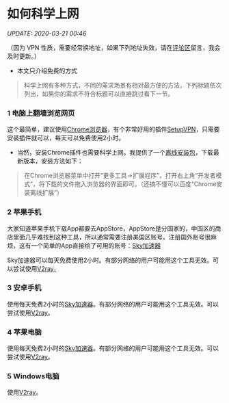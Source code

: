 # 如何科学上网

*UPDATE: 2020-03-21 00:46* 

（因为 VPN 性质，需要经常换地址，如果下列地址失效，请在[评论区](https://github.com/byenight/byenight/issues)留言，我会及时更新。）

- 本文只介绍免费的方式

> 科学上网有多种方式，不同的需求场景有相对最方便的方法，下列标题依次列出，如果你的需求不符合标题可以直接跳过看下一节。

### 1 电脑上翻墙浏览网页

这个最简单，建议使用[Chrome浏览器](https://www.google.cn/chrome/)，有个非常好用的插件[SetupVPN](https://chrome.google.com/webstore/detail/oofgbpoabipfcfjapgnbbjjaenockbdp)，只需要安装插件就可以，每天可以免费使用2小时。

- 当然，安装Chrome插件也需要科学上网。我提供了一个[离线安装包](https://baseserver.io/sv/public/Chrome/)，下载最新版本，安装方法如下：

> 在Chrome浏览器菜单中打开“更多工具→扩展程序”，打开右上角“开发者模式”，将下载的文件拖入浏览器的界面即可。（还搞不懂可以百度“Chrome安装离线扩展”）

### 2 苹果手机

大家知道苹果手机下载App都要去AppStore，AppStore是分国家的，中国区的商店里面几乎难找到这种工具，所以通常需要注册美国区账号。注册国外账号很麻烦，这有一个简单的App直接给了可用的账号：[Sky加速器](https://d.skyjsq.space)

Sky加速器可以每天免费使用2小时。有部分网络的用户可能用这个工具无效。可以尝试使用[V2ray](https://github.com/byenight/byenight/blob/master/v2ray.md)。

### 3 安卓手机

使用每天免费2小时的[Sky加速器](https://d.wjsq.life)。有部分网络的用户可能用这个工具无效。可以尝试使用[V2ray](https://github.com/byenight/byenight/blob/master/v2ray.md)。

### 4 苹果电脑

使用每天免费2小时的[Sky加速器](https://d.wjsq.life)。有部分网络的用户可能用这个工具无效。可以尝试使用[V2ray](https://github.com/byenight/byenight/blob/master/v2ray.md)。

### 5 Windows电脑

使用[V2ray](https://github.com/byenight/byenight/blob/master/v2ray.md)。
